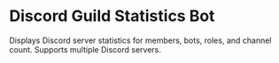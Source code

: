 # Discord Guild Statistics Bot

Displays Discord server statistics for members, bots, roles, and channel count. Supports multiple Discord servers.